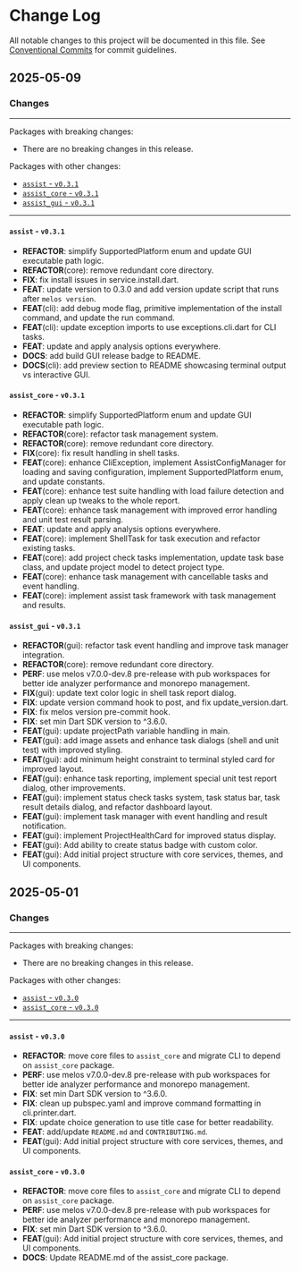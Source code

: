 # Change Log

All notable changes to this project will be documented in this file.
See [Conventional Commits](https://conventionalcommits.org) for commit guidelines.

## 2025-05-09

### Changes

---

Packages with breaking changes:

 - There are no breaking changes in this release.

Packages with other changes:

 - [`assist` - `v0.3.1`](#assist---v031)
 - [`assist_core` - `v0.3.1`](#assist_core---v031)
 - [`assist_gui` - `v0.3.1`](#assist_gui---v031)

---

#### `assist` - `v0.3.1`

 - **REFACTOR**: simplify SupportedPlatform enum and update GUI executable path logic.
 - **REFACTOR**(core): remove redundant core directory.
 - **FIX**: fix install issues in service.install.dart.
 - **FEAT**: update version to 0.3.0 and add version update script that runs after `melos version`.
 - **FEAT**(cli): add debug mode flag, primitive implementation of the install command, and update the run command.
 - **FEAT**(cli): update exception imports to use exceptions.cli.dart for CLI tasks.
 - **FEAT**: update and apply analysis options everywhere.
 - **DOCS**: add build GUI release badge to README.
 - **DOCS**(cli): add preview section to README showcasing terminal output vs interactive GUI.

#### `assist_core` - `v0.3.1`

 - **REFACTOR**: simplify SupportedPlatform enum and update GUI executable path logic.
 - **REFACTOR**(core): refactor task management system.
 - **REFACTOR**(core): remove redundant core directory.
 - **FIX**(core): fix result handling in shell tasks.
 - **FEAT**(core): enhance CliException, implement AssistConfigManager for loading and saving configuration, implement SupportedPlatform enum, and update constants.
 - **FEAT**(core): enhance test suite handling with load failure detection and apply clean up tweaks to the whole report.
 - **FEAT**(core): enhance task management with improved error handling and unit test result parsing.
 - **FEAT**: update and apply analysis options everywhere.
 - **FEAT**(core): implement ShellTask for task execution and refactor existing tasks.
 - **FEAT**(core): add project check tasks implementation, update task base class, and update project model to detect project type.
 - **FEAT**(core): enhance task management with cancellable tasks and event handling.
 - **FEAT**(core): implement assist task framework with task management and results.

#### `assist_gui` - `v0.3.1`

 - **REFACTOR**(gui): refactor task event handling and improve task manager integration.
 - **REFACTOR**(core): remove redundant core directory.
 - **PERF**: use melos v7.0.0-dev.8 pre-release with pub workspaces for better ide analyzer performance and monorepo management.
 - **FIX**(gui): update text color logic in shell task report dialog.
 - **FIX**: update version command hook to post, and fix update_version.dart.
 - **FIX**: fix melos version pre-commit hook.
 - **FIX**: set min Dart SDK version to ^3.6.0.
 - **FEAT**(gui): update projectPath variable handling in main.
 - **FEAT**(gui): add image assets and enhance task dialogs (shell and unit test) with improved styling.
 - **FEAT**(gui): add minimum height constraint to terminal styled card for improved layout.
 - **FEAT**(gui): enhance task reporting, implement special unit test report dialog, other improvements.
 - **FEAT**(gui): implement status check tasks system, task status bar, task result details dialog, and refactor dashboard layout.
 - **FEAT**(gui): implement task manager with event handling and result notification.
 - **FEAT**(gui): implement ProjectHealthCard for improved status display.
 - **FEAT**(gui): Add ability to create status badge with custom color.
 - **FEAT**(gui): Add initial project structure with core services, themes, and UI components.


## 2025-05-01

### Changes

---

Packages with breaking changes:

- There are no breaking changes in this release.

Packages with other changes:

- [`assist` - `v0.3.0`](#assist---v030)
- [`assist_core` - `v0.3.0`](#assist_core---v030)

---

#### `assist` - `v0.3.0`

- **REFACTOR**: move core files to `assist_core` and migrate CLI to depend on `assist_core` package.
- **PERF**: use melos v7.0.0-dev.8 pre-release with pub workspaces for better ide analyzer
  performance and monorepo management.
- **FIX**: set min Dart SDK version to ^3.6.0.
- **FIX**: clean up pubspec.yaml and improve command formatting in cli.printer.dart.
- **FIX**: update choice generation to use title case for better readability.
- **FEAT**: add/update `README.md` and `CONTRIBUTING.md`.
- **FEAT**(gui): Add initial project structure with core services, themes, and UI components.

#### `assist_core` - `v0.3.0`

- **REFACTOR**: move core files to `assist_core` and migrate CLI to depend on `assist_core` package.
- **PERF**: use melos v7.0.0-dev.8 pre-release with pub workspaces for better ide analyzer
  performance and monorepo management.
- **FIX**: set min Dart SDK version to ^3.6.0.
- **FEAT**(gui): Add initial project structure with core services, themes, and UI components.
- **DOCS**: Update README.md of the assist_core package.

